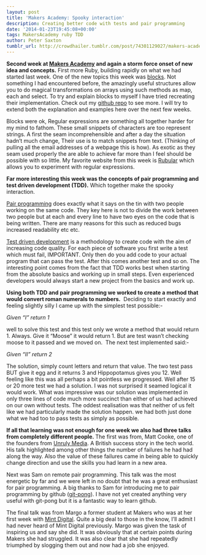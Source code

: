 ```yaml
---
layout: post
title: 'Makers Academy: Spooky interaction'
description: Creating better code with tests and pair programming
date: '2014-01-23T19:45:08+00:00'
tags: MakersAcademy ruby TDD
author: Peter Saxton
tumblr_url: http://crowdhailer.tumblr.com/post/74301129027/makers-academy-spooky-interaction
---
```

<p><strong>Second week at <a href="http://www.makersacademy.com/" title="Makers Academy HomePage" target="_blank">Makers Academy</a> and again a storm force onset of new idea and concepts.</strong> First more Ruby, building rapidly on what we had started last week. One of the new topics this week was <a href="http://www.robertsosinski.com/2008/12/21/understanding-ruby-blocks-procs-and-lambdas/" title="Blog post on blocks in Ruby" target="_blank">blocks</a>. Not something I had encountered before, the amazingly useful structures allow you to do magical transformations on arrays using such methods as map, each and select. To try and explain blocks to myself I have tried recreating their implementation. Check out my <a href="https://github.com/CrowdHailer/Interesting/tree/master/Blocks" title="Github Repo for Blocks" target="_blank">github repo</a> to see more. I will try to extend both the explanation and examples here over the next few weeks.</p>
<p>Blocks were ok, Regular expressions are something all together harder for my mind to fathom. These small snippets of characters are too represent strings. A first the seam incomprehensible and after a day the situation hadn&rsquo;t much change, Their use is to match snippets from text. (Thinking of pulling all the email addresses of a webpage this is how). As exotic as they seam used properly the are able to achieve far more than I feel should be possible with so little. My favorite website from this week is <a href="http://rubular.com/" title="Rubular, Regular Expressions in Ruby" target="_blank">Rubular</a> which allows you to experiment with regular expressions.</p>
<p><strong>Far more interesting this week was the concepts of pair programming and test driven development (TDD).</strong> Which together make the spooky interaction. <!-- more --></p>
<p><a href="http://en.wikipedia.org/wiki/Pair_programming" title="Pair Programming Wikipedia" target="_blank">Pair programming</a> does exactly what it says on the tin with two people working on the same code. They key here is not to divide the work between two people but at each and every line to have two eyes on the code that is being written. There are many reasons for this such as reduced bugs increased readability etc etc.</p>
<p><a href="http://en.wikipedia.org/wiki/Test-driven_development" title="Test Driven Development Wikipedia" target="_blank">Test driven development</a> is a methodology to create code with the aim of increasing code quality. For each piece of software you first write a test which must fail, IMPORTANT. Only then do you add code to your actual program that can pass the test. After this comes another test and so on. The interesting point comes from the fact that TDD works best when starting from the absolute basics and working up in small steps. Even experienced developers would always start a new project from the basics and work up.</p>
<p><strong>Using both TDD and pair programming we worked to create a method that would convert roman numerals to numbers.</strong>  Deciding to start exactly and feeling slightly silly I came up with the simplest test possible:-</p>
<p><em>Given &ldquo;I&rdquo; return 1</em></p>
<p>well to solve this test and this test only we wrote a method that would return 1. Always. Give it &ldquo;Moose&rdquo; it would return 1. But are test wasn&rsquo;t checking moose to it passed and we moved on.  The next test implemented said:-</p>
<p><em>Given &ldquo;II&rdquo; return 2</em></p>
<p>The solution, simply count letters and return that value. The two test pass BUT give it egg and it returns 3 and Hippopotamus gives you 12. Well feeling like this was all perhaps a bit pointless we progressed. Well after 15 or 20 more test we had a solution. I was not surprised it seamed logical it would work. What was impressive was our solution was implemented in only three lines of code much more succinct than either of us had achieved on our own without tests. The oddest realisation was that neither of us felt like we had particularly made the solution happen. we had both just done what we had too to pass tests as simply as possible. </p>
<p><strong>If all that learning was not enough for one week we also had three talks from completely different people. </strong>The first was from, <span>Matt Cooke,</span> one of the founders from <a href="http://www.unrulymedia.com/" title="Unruly Media Homepage" target="_blank">Unruly Media</a>. A British success story in the tech world. His talk highlighted among other things the number of failures he had had along the way. Also the value of these failures came in being able to quickly change direction and use the skills you had learn in a new area.</p>
<p>Next was Sam on remote pair programming. This talk was the most energetic by far and we were left in no doubt that he was a great enthusiast for pair programming. A big thanks to Sam for introducing me to pair programming by github (<a href="http://www.agileventures.org/remote-pair-programming/pair-programming-protocols" title="Pair Programming Protocols" target="_blank">git-pong</a>). I have not yet created anything very useful with git-pong but it is a fantastic way to learn github. </p>
<p>The final talk was from Margo a former student at Makers who was at her first week with <a href="http://mintdigital.com/" title="Mint Digital Homepage" target="_blank">Mint Digital</a>. Quite a big deal to those in the know, I&rsquo;ll admit I had never heard of Mint Digital previously. Margo was given the task of inspiring us and say she did. It was obviously that at certain points during Makers she had struggled. It was also clear that she had repeatedly triumphed by slogging them out and now had a job she enjoyed.</p>
